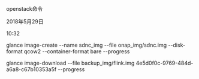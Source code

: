 openstack命令

2018年5月29日

10:32

glance image-create --name sdnc\_img --file onap\_img/sdnc.img --disk-format qcow2 --container-format bare --progress

glance image-download --file backup\_img/flink.img 4e5d0f0c-9769-484d-a6a8-c67b10353a5f --progress

